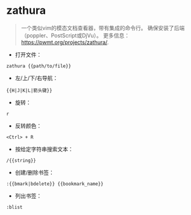 # zathura

> 一个类似vim的模态文档查看器，带有集成的命令行。
> 确保安装了后端（poppler、PostScript或DjVu）。
> 更多信息：<https://pwmt.org/projects/zathura/>.

- 打开文件：

`zathura {{path/to/file}}`

- 左/上/下/右导航：

`{{H|J|K|L|箭头键}}`

- 旋转：

`r`

- 反转颜色：

`<Ctrl> + R`

- 按给定字符串搜索文本：

`/{{string}}`

- 创建/删除书签：

`:{{bmark|bdelete}} {{bookmark_name}}`

- 列出书签：

`:blist`